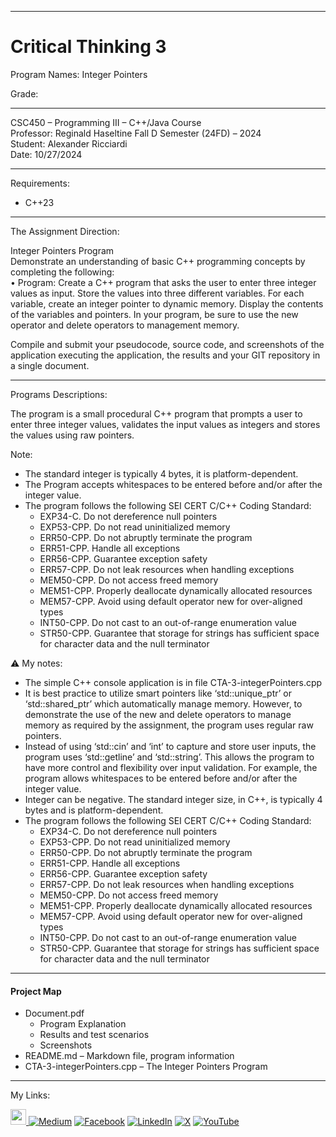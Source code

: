 ﻿-----------------------------------------------------------------------------------------------------------------------------
# Critical Thinking 3  
Program Names: Integer Pointers  

Grade:  

-----------------------------------------------------------------------------------------------------------------------------

CSC450 – Programming III – C++/Java Course  
Professor: Reginald Haseltine
Fall D Semester (24FD) – 2024  
Student: Alexander Ricciardi  
Date: 10/27/2024   

-----------------------------------------------------------------------------------------------------------------------------

Requirements:  
- C++23  

-----------------------------------------------------------------------------------------------------------------------------

The Assignment Direction:    

Integer Pointers Program  
Demonstrate an understanding of basic C++ programming concepts by completing the following:  
•	Program: Create a C++ program that asks the user to enter three integer values as input. Store the values into three different variables. For each variable, create an integer pointer to dynamic memory. Display the contents of the variables and pointers. In your program, be sure to use the new operator and delete operators to management memory.  

Compile and submit your pseudocode, source code, and screenshots of the application executing the application, the results and your GIT repository in a single document.

-----------------------------------------------------------------------------------------------------------------------------

Programs Descriptions:  

The program is a small procedural C++ program that prompts a user to enter three integer values,
validates the input values as integers and stores the values using raw pointers.

Note:
- The standard integer is typically 4 bytes, it is platform-dependent.
- The Program accepts whitespaces to be entered before and/or after the integer value.
- The program follows the following SEI CERT C/C++ Coding Standard:
    - EXP34-C. Do not dereference null pointers
    - EXP53-CPP. Do not read uninitialized memory
    - ERR50-CPP. Do not abruptly terminate the program
    - ERR51-CPP. Handle all exceptions
    - ERR56-CPP. Guarantee exception safety
    - ERR57-CPP. Do not leak resources when handling exceptions
    - MEM50-CPP. Do not access freed memory
    - MEM51-CPP. Properly deallocate dynamically allocated resources
    - MEM57-CPP. Avoid using default operator new for over-aligned types
    - INT50-CPP. Do not cast to an out-of-range enumeration value
    - STR50-CPP. Guarantee that storage for strings has sufficient space
      for character data and the null terminator
  

⚠️ My notes:  
- The simple C++ console application is in file CTA-3-integerPointers.cpp
- It is best practice to utilize smart pointers like ‘std::unique_ptr’ or ‘std::shared_ptr’ which automatically manage memory. However, to demonstrate the use of the new and delete operators to manage memory as required by the assignment, the program uses regular raw pointers. 
- Instead of using ‘std::cin’ and ‘int’ to capture and store user inputs, the program uses ‘std::getline’ and ‘std::string’. This allows the program to have more control and flexibility over input validation. For example, the program allows whitespaces to be entered before and/or after the integer value.
- Integer can be negative. The standard integer size, in C++, is typically 4 bytes and is platform-dependent.
- The program follows the following SEI CERT C/C++ Coding Standard:
     - EXP34-C. Do not dereference null pointers
     - EXP53-CPP. Do not read uninitialized memory
     - ERR50-CPP. Do not abruptly terminate the program
     - ERR51-CPP. Handle all exceptions
     - ERR56-CPP. Guarantee exception safety
     - ERR57-CPP. Do not leak resources when handling exceptions
     - MEM50-CPP. Do not access freed memory
     - MEM51-CPP. Properly deallocate dynamically allocated resources
     - MEM57-CPP. Avoid using default operator new for over-aligned types
     - INT50-CPP. Do not cast to an out-of-range enumeration value
     - STR50-CPP. Guarantee that storage for strings has sufficient space
       for character data and the null terminator

-----------------------------------------------------------------------------------------------------------------------------

#### Project Map
- Document.pdf  
	- Program Explanation 
	- Results and test scenarios   
	- Screenshots  
- README.md – Markdown file, program information   
- CTA-3-integerPointers.cpp – The Integer Pointers Program  

-----------------------------------------------------------------------------------------------------------------------------

My Links:   

<span><a href="https://www.alexomegapy.com" target="_blank"><img width="25" height="25" src="https://github.com/user-attachments/assets/a8e0ea66-5d8f-43b3-8fff-2c3d74d57f53"></span>    [![Medium](https://img.shields.io/badge/Medium-12100E?style=for-the-badge&logo=medium&logoColor=whit)](https://medium.com/@alex.omegapy)    [![Facebook](https://img.shields.io/badge/Facebook-%231877F2.svg?logo=Facebook&logoColor=white)](https://www.facebook.com/profile.php?id=100089638857137)    [![LinkedIn](https://img.shields.io/badge/LinkedIn-%230077B5.svg?logo=linkedin&logoColor=white)](https://linkedin.com/in/alex-ricciardi)    [![X](https://img.shields.io/badge/X-black.svg?logo=X&logoColor=white)](https://x.com/AlexOmegapy)    [![YouTube](https://img.shields.io/badge/YouTube-%23FF0000.svg?logo=YouTube&logoColor=white)](https://www.youtube.com/channel/UC4rMaQ7sqywMZkfS1xGh2AA) 


